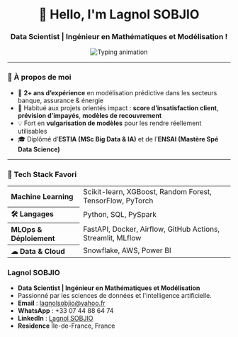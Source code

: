 <h1 align="center">👋 Hello, I'm Lagnol SOBJIO</h1>
<h3 align="center">Data Scientist | Ingénieur en Mathématiques et Modélisation !</h3>

<div align="center">
  <img src="https://readme-typing-svg.herokuapp.com?font=Fira+Code&weight=2000&size=15&pause=500&color=00ADB5&center=true&vCenter=true&multiline=true&width=500&lines=🔍+Scoring+%7C+Prévision+%7C+Séries+Temporelles;🧠+Machine+Learning+%7C+Deep+Learning+%7C+MLOps;📊+Data+Storytelling+%7C+API+Prod+%7C+CI%2FCD" alt="Typing animation" />
</div>

---

### 🌱 À propos de moi

- 🎯 **2+ ans d’expérience** en modélisation prédictive dans les secteurs banque, assurance & énergie
- 🤝 Habitué aux projets orientés impact : **score d’insatisfaction client**, **prévision d’impayés**, **modèles de recouvrement**
- 💡 Fort en **vulgarisation de modèles** pour les rendre réellement utilisables
- 🎓 Diplômé d’**ESTIA (MSc Big Data & IA)** et de l’**ENSAI (Mastère Spé Data Science)**

---

### 🧰 Tech Stack Favori


<table align="center">
  <tr>
    <th align="left"> Machine Learning</th>
    <td>Scikit-learn, XGBoost, Random Forest, TensorFlow, PyTorch</td>
  </tr>
  <tr>
    <th align="left">🛠️ Langages</th>
    <td>Python, SQL, PySpark</td>
  </tr>
  <tr>
    <th align="left"> MLOps & Déploiement</th>
    <td>FastAPI, Docker, Airflow, GitHub Actions, Streamlit, MLflow</td>
  </tr>
  <tr>
    <th align="left">☁ Data & Cloud</th>
    <td>Snowflake, AWS, Power BI</td>
  </tr>
</table>

### **Lagnol SOBJIO**

- **Data Scientist | Ingénieur en Mathématiques et Modélisation**
- Passionné par les sciences de données et l'intelligence artificielle.
- **Email** : [lagnolsobjio@yahoo.fr](mailto:lagnolsobjio@yahoo.fr)
- **WhatsApp** : +33 07 44 88 64 74
- **LinkedIn** : [Lagnol SOBJIO](https://www.linkedin.com/in/lagnol-sobjio/)
- **Residence** Île-de-France, France

